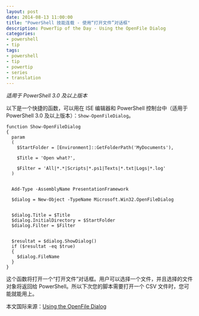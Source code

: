 ```yaml
---
layout: post
date: 2014-08-13 11:00:00
title: "PowerShell 技能连载 - 使用“打开文件”对话框"
description: PowerTip of the Day - Using the OpenFile Dialog
categories:
- powershell
- tip
tags:
- powershell
- tip
- powertip
- series
- translation
---
```

_适用于 PowerShell 3.0 及以上版本_

以下是一个快捷的函数，可以用在 ISE 编辑器和 PowerShell 控制台中（适用于 PowerShell 3.0 及以上版本）：`Show-OpenFileDialog`。

    function Show-OpenFileDialog
    {
      param
      (
        $StartFolder = [Environment]::GetFolderPath('MyDocuments'),
    
        $Title = 'Open what?',
        
        $Filter = 'All|*.*|Scripts|*.ps1|Texts|*.txt|Logs|*.log'
      )
      
      
      Add-Type -AssemblyName PresentationFramework
      
      $dialog = New-Object -TypeName Microsoft.Win32.OpenFileDialog
      
      
      $dialog.Title = $Title
      $dialog.InitialDirectory = $StartFolder
      $dialog.Filter = $Filter
      
      
      $resultat = $dialog.ShowDialog()
      if ($resultat -eq $true)
      {
        $dialog.FileName
      }
    }
    

这个函数将打开一个“打开文件”对话框。用户可以选择一个文件，并且选择的文件对象将返回给 PowerShell。所以下次您的脚本需要打开一个 CSV 文件时，您可能就能用上。

<!--more-->
本文国际来源：[Using the OpenFile Dialog](http://community.idera.com/powershell/powertips/b/tips/posts/using-the-openfile-dialog)
